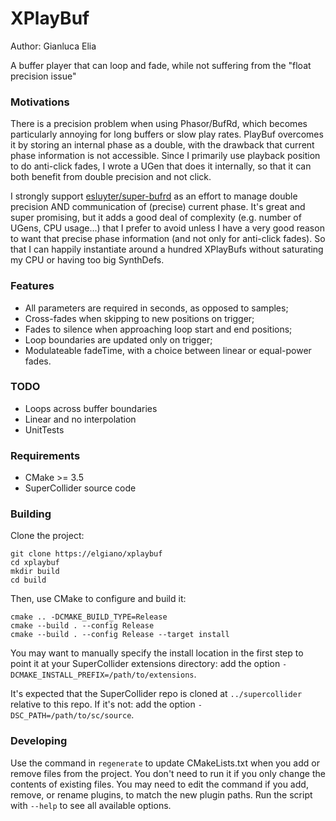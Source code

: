 # XPlayBuf

Author: Gianluca Elia

A buffer player that can loop and fade, while not suffering from the "float precision issue"

### Motivations
There is a precision problem when using Phasor/BufRd, which becomes particularly annoying for long buffers or slow play rates.
PlayBuf overcomes it by storing an internal phase as a double, with the drawback that current phase information is not accessible. Since I primarily use playback position to do anti-click fades, I wrote a UGen that does it internally, so that it can both benefit from double precision and not click.

I strongly support [esluyter/super-bufrd](https://github.com/esluyter/super-bufrd) as an effort to manage double precision AND communication of (precise) current phase. It's great and super promising, but it adds a good deal of complexity (e.g. number of UGens, CPU usage...) that I prefer to avoid unless I have a very good reason to want that precise phase information (and not only for anti-click fades). So that I can happily instantiate around a hundred XPlayBufs without saturating my CPU or having too big SynthDefs.

### Features

- All parameters are required in seconds, as opposed to samples;
- Cross-fades when skipping to new positions on trigger;
- Fades to silence when approaching loop start and end positions;
- Loop boundaries are updated only on trigger;
- Modulateable fadeTime, with a choice between linear or equal-power fades.

### TODO
- Loops across buffer boundaries
- Linear and no interpolation
- UnitTests

### Requirements

- CMake >= 3.5
- SuperCollider source code

### Building

Clone the project:

    git clone https://elgiano/xplaybuf
    cd xplaybuf
    mkdir build
    cd build

Then, use CMake to configure and build it:

    cmake .. -DCMAKE_BUILD_TYPE=Release
    cmake --build . --config Release
    cmake --build . --config Release --target install

You may want to manually specify the install location in the first step to point it at your
SuperCollider extensions directory: add the option `-DCMAKE_INSTALL_PREFIX=/path/to/extensions`.

It's expected that the SuperCollider repo is cloned at `../supercollider` relative to this repo. If
it's not: add the option `-DSC_PATH=/path/to/sc/source`.

### Developing

Use the command in `regenerate` to update CMakeLists.txt when you add or remove files from the
project. You don't need to run it if you only change the contents of existing files. You may need to
edit the command if you add, remove, or rename plugins, to match the new plugin paths. Run the
script with `--help` to see all available options.
